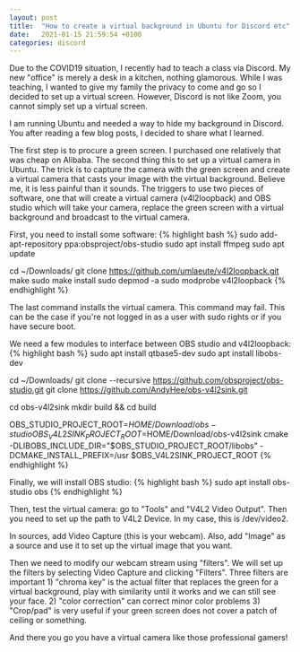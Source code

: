 ```yaml
---
layout: post
title:  "How to create a virtual background in Ubuntu for Discord etc"
date:   2021-01-15 21:59:54 +0100
categories: discord
---
```

Due to the COVID19 situation, I recently had to teach a class via Discord. My new "office" is merely a desk in a kitchen, nothing glamorous. While I was teaching, I wanted to give my family the privacy to come and go so I decided to set up a virtual screen. However, Discord is not like Zoom, you cannot simply set up a virtual screen. 

I am running Ubuntu and needed a way to hide my background in Discord. You after reading a few blog posts, I decided to share what I learned. 

The first step is to procure a green screen. I purchased one relatively that was cheap on Alibaba. The second thing this to set up a virtual camera in Ubuntu. The trick is to capture the camera with the green screen and create a virtual camera that casts your image with the virtual background. Believe me, it is less painful than it sounds. The triggers to use two pieces of software, one that will create a virtual camera (v4l2loopback) and OBS studio which will take your camera, replace the green screen with a virtual background and broadcast to the virtual camera.

First, you need to install some software:
{% highlight bash %}
sudo add-apt-repository ppa:obsproject/obs-studio
sudo apt install ffmpeg
sudo apt update

cd ~/Downloads/
git clone https://github.com/umlaeute/v4l2loopback.git
make
sudo make install
sudo depmod -a
sudo modprobe v4l2loopback
{% endhighlight %}

The last command installs the virtual camera. This command may fail. This can be the case if you're not logged in as a user with sudo rights or if you have secure boot.

We need a few modules to interface between OBS studio and v4l2loopback:
{% highlight bash %}
sudo apt install qtbase5-dev
sudo apt install libobs-dev

cd ~/Downloads/
git clone --recursive https://github.com/obsproject/obs-studio.git
git clone https://github.com/AndyHee/obs-v4l2sink.git

cd obs-v4l2sink
mkdir build && cd build

OBS_STUDIO_PROJECT_ROOT=$HOME/Download/obs-studio
OBS_V4L2SINK_PROJECT_ROOT=$HOME/Download/obs-v4l2sink
cmake -DLIBOBS_INCLUDE_DIR="$OBS_STUDIO_PROJECT_ROOT/libobs" -DCMAKE_INSTALL_PREFIX=/usr $OBS_V4L2SINK_PROJECT_ROOT
{% endhighlight %}

Finally, we will install OBS studio:
{% highlight bash %}
sudo apt install obs-studio
obs
{% endhighlight %}

Then, test the virtual camera: go to "Tools" and "V4L2 Video Output".
Then you need to set up the path to V4L2 Device. In my case, this is /dev/video2.

In sources, add Video Capture (this is your webcam). Also, add "Image" as a source and use it to set up the virtual image that you want.

Then we need to modify our webcam stream using "filters". We will set up the filters by selecting Video Capture and clicking "Filters". Three filters are important 1) "chroma key" is the actual filter that replaces the green for a virtual background, play with similarity until it works and we can still see your face. 2) "color correction" can correct minor color problems  3) "Crop/pad" is very useful if your green screen does not cover a patch of ceiling or something.

And there you go you have a virtual camera like those professional gamers!
